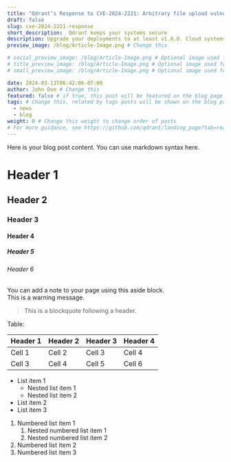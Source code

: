```yaml
---
title: "Qdrant’s Response to CVE-2024-2221: Arbitrary file upload vulnerability"
draft: false
slug: cve-2024-2221-response
short_description:  Qdrant keeps your systems secure
description: Upgrade your deployments to at least v1.8.0. Cloud systems not materially affected.
preview_image: /blog/Article-Image.png # Change this

# social_preview_image: /blog/Article-Image.png # Optional image used for link previews
# title_preview_image: /blog/Article-Image.png # Optional image used for blog post title
# small_preview_image: /blog/Article-Image.png # Optional image used for small preview in the list of blog posts

date: 2024-03-13T06:42:06-07:00
author: John Doe # Change this
featured: false # if true, this post will be featured on the blog page
tags: # Change this, related by tags posts will be shown on the blog page
  - news
  - blog
weight: 0 # Change this weight to change order of posts
# For more guidance, see https://github.com/qdrant/landing_page?tab=readme-ov-file#blog
---
```


Here is your blog post content. You can use markdown syntax here.

# Header 1
## Header 2
### Header 3
#### Header 4
##### Header 5
###### Header 6

<aside role="alert">
  You can add a note to your page using this aside block.
</aside>

<aside role="status">
  This is a warning message.
</aside>

> This is a blockquote following a header.

Table:

| Header 1 | Header 2 | Header 3 | Header 4 |
| -------- | -------- | -------- | -------- |
| Cell 1   | Cell 2   | Cell 3   | Cell 4   |
| Cell 3   | Cell 4   | Cell 5   | Cell 6   |

- List item 1
    - Nested list item 1
    - Nested list item 2
- List item 2
- List item 3

1. Numbered list item 1
    1. Nested numbered list item 1
    2. Nested numbered list item 2
2. Numbered list item 2
3. Numbered list item 3
